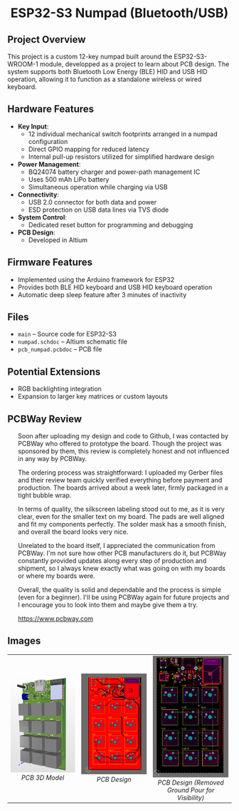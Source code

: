<h1 align="center">ESP32-S3 Numpad (Bluetooth/USB)</h1>

<h2>Project Overview</h2>
<p>
This project is a custom 12-key numpad built around the ESP32-S3-WROOM-1 module, developped as a project to learn about PCB design. 
The system supports both Bluetooth Low Energy (BLE) HID and USB HID operation, allowing it to function as a standalone wireless or wired keyboard.
</p>

<h2>Hardware Features</h2>
<ul>
  <li><b>Key Input</b>:
    <ul>
      <li>12 individual mechanical switch footprints arranged in a numpad configuration</li>
      <li>Direct GPIO mapping for reduced latency</li>
      <li>Internal pull-up resistors utilized for simplified hardware design</li>
    </ul>
  </li>
  <li><b>Power Management</b>:
    <ul>
      <li>BQ24074 battery charger and power-path management IC</li>
      <li>Uses 500 mAh LiPo battery</li>
      <li>Simultaneous operation while charging via USB</li>
    </ul>
  </li>
  <li><b>Connectivity</b>:
    <ul>
      <li>USB 2.0 connector for both data and power</li>
      <li>ESD protection on USB data lines via TVS diode</li>
    </ul>
  </li>
  <li><b>System Control</b>:
    <ul>
      <li>Dedicated reset button for programming and debugging</li>
    </ul>
  </li>
  <li><b>PCB Design</b>:
    <ul>
      <li>Developed in Altium</li>
    </ul>
  </li>
</ul>

<h2>Firmware Features</h2>
<ul>
  <li>Implemented using the Arduino framework for ESP32</li>
  <li>Provides both BLE HID keyboard and USB HID keyboard operation</li>
  <li>Automatic deep sleep feature after 3 minutes of inactivity</li>
</ul>

<h2>Files</h2>
<ul>
  <li><code>main</code> – Source code for ESP32-S3</li>
  <li><code>numpad.schdoc</code> – Altium schematic file</li>
  <li><code>pcb_numpad.pcbdoc</code> – PCB file</li>
</ul>

<h2>Potential Extensions</h2>
<ul>
  <li>RGB backlighting integration</li>
  <li>Expansion to larger key matrices or custom layouts</li>
</ul>

<h2>PCBWay Review</h2>
<ul>
  Soon after uploading my design and code to Github, I was contacted by PCBWay who offered to prototype the board. Though the project was sponsored by them, this review is completely honest and not influenced in any way by PCBWay.

The ordering process was straightforward: I uploaded my Gerber files and their review team quickly verified everything before payment and production. The boards arrived about a week later, firmly packaged in a tight bubble wrap.

In terms of quality, the silkscreen labeling stood out to me, as it is very clear, even for the smaller text on my board. The pads are well aligned and fit my components perfectly. The solder mask has a smooth finish, and overall the board looks very nice.

Unrelated to the board itself, I appreciated the communication from PCBWay. I'm not sure how other PCB manufacturers do it, but PCBWay constantly provided updates along every step of production and shipment, so I always knew exactly what was going on with my boards or where my boards were.

Overall, the quality is solid and dependable and the process is simple (even for a beginner). I'll be using PCBWay again for future projects and I encourage you to look into them and maybe give them a try.

https://www.pcbway.com
</ul>

<h2>Images</h2>
<table align="center">
  <tr>
    <td align="center">
      <img src="pcb3.png" alt="PCB 3D Model" width="300"/><br/>
      <i>PCB 3D Model</i>
    </td>
    <td align="center">
      <img src="pcb1.png" alt="PCB Design" width="300"/><br/>
      <i>PCB Design</i>
    </td>
    <td align="center">
      <img src="pcb2.png" alt="PCB Design (Removed Ground Pour for Visibility)" width="300"/><br/>
      <i>PCB Design (Removed Ground Pour for Visibility)</i>
    </td>
  </tr>
</table>
